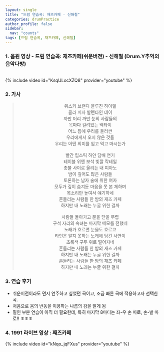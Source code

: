 ```yaml
---
layout: single
title: "드럼 연습곡: 재즈카페 - 신해철"
categories: drumPractice
author_profile: false
sidebar:
  nav: "counts"
tags: [드럼 연습곡, 재즈카페, 신해철]
---
```


### 1. 음원 영상 - 드럼 연습곡: 재즈카페(쉬운버전) - 신해철 (Drum.Y추억의 음악다방)

<br/>
{% include video id="KsqULocXZQ8" provider="youtube" %}

### 2. 가사

> <center>위스키 브랜디 블루진 하이힐<br/>콜라 피자 발렌타인 데이<br/>까만 머리 까만 눈의 사람들의<br/>목마다 걸려있는 넥타이<br/>어느 틈에 우리를 둘러싼<br/>우리에게서 오지 않은 것들<br/>우리는 어떤 의미를 입고 먹고 마시는가<br/><br/>빨간 립스틱 하얀 담배 연기<br/>테이블 위엔 보석 빛깔 칵테일<br/>촛불 사이로 울리는 내 피아노<br/>밤이 깊어도 많은 사람들<br/>토론하는 남자 술에 취한 여자<br/>모두가 깊이 숨겨둔 마음을 못 본 체하며<br/>목소리만 높여서 얘기하네<br/>흔들리는 사람들 한 밤의 재즈 카페<br/>하지만 내 노래는 누굴 위한 걸까<br/><br/>사람들 돌아가고 문을 닫을 무렵<br/>구석 자리의 숙녀는 마지막 메모를 전했네<br/>노래가 흐르면 눈물도 흐르고<br/>타인은 알지 못하는 노래에 담긴 사연이<br/>초록색 구두 위로 떨어지네<br/>흔들리는 사람들 한 밤의 재즈 카페<br/>하지만 내 노래는 누굴 위한 걸까<br/>흔들리는 사람들 한 밤의 재즈 카페<br/>하지만 내 노래는 누굴 위한 걸까</center>

### 3. 연습 후기

- 쉬운버전이라도 먼저 연주하고 싶었던 곡이고, 조금 빠른 곡에 적응하고자 선택한 곡.
- 처음으로 몸의 반동을 이용하는 나름의 감을 알게 됨
- 필인 부분 연습이 아직 더 필요한데, 특히 마지막 8마디는 좌-우 손 따로, 손-발 따로!! ㅎㅎㅎ

### 4. 1991 라이브 영상 : 째즈카페

{% include video id="kNqo_jqFXus" provider="youtube" %}
